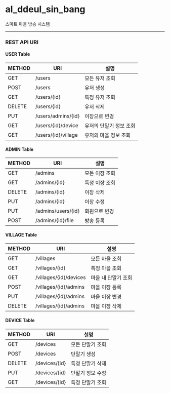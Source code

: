 # al_ddeul_sin_bang
스마트 마을 방송 시스템


<hr>

### REST API URI

#### USER Table
|METHOD|URI|설명|
|--|--|--|
|GET|/users|모든 유저 조회|
|POST|/users|유저 생성|
|GET|/users/{id}|특정 유저 조회|
|DELETE|/users/{id}|유저 삭제|
|PUT|/users/admins/{id}|이장으로 변경|
|GET|/users/{id}/device|유저의 단말기 정보 조회|
|GET|/users/{id}/village|유저의 마을 정보 조회|

#### ADMIN Table
|METHOD|URI|설명|
|--|--|--|
|GET|/admins|모든 이장 조회|
|GET|/admins/{id}|특정 이장 조회|
|DELETE|/admins/{id}|이장 삭제|
|PUT|/admins/{id}|이장 수정|
|PUT|/admins/users/{id}|회원으로 변경|
|POST|/admins/{id}/file|방송 등록|

#### VILLAGE Table
|METHOD|URI|설명|
|--|--|--|
|GET|/villages|모든 마을 조회|
|GET|/villages/{id}|특정 마을 조회|
|GET|/villages/{id}/devices|마을 내 단말기 조회|
|POST|/villages/{id}/admins|마을 이장 등록|
|PUT|/villages/{id}/admins|마을 이장 변경|
|DELETE|/villages/{id}/admins|마을 이장 삭제|

#### DEVICE Table
|METHOD|URI|설명|
|--|--|--|
|GET|/devices|모든 단말기 조회|
|POST|/devices|단말기 생성|
|DELETE|/devices/{id}|특정 단말기 삭제|
|PUT|/devices/{id}|단말기 정보 수정|
|GET|/devices/{id}|특정 단말기 조회|
